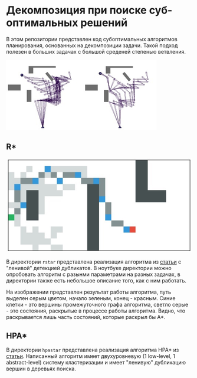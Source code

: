 # Декомпозиция при поиске суб-оптимальных решений

В этом репозитории представлен код субоптимальных алгоритмов планирования, основанных на декомпозиции задачи. Такой подход полезен в больших задачах с большой среденей степенью ветвления.

![robotic arm](./img/roboarm.jpg)

## R*

![rstar](./img/rstar_res.jpg)

В директории `rstar` представлена реализация алгоритма из [статьи](https://www.aaai.org/Papers/AAAI/2008/AAAI08-054.pdf) с "ленивой" детекцией дубликатов. В ноутбуке директории можно опробовать алгоритм с разынми параметрами на разных задачах, в директории также есть небольшое описание того, как с ним работать.

На изображении представлен результат работы алгоритма, путь выделен серым цветом, начало зеленым, конец - красным. Синие клетки - это вершины промежуточного графа алгоритма, светло серые - это состояния, раскрытые в процессе работы алгоритма. Видно, что раскрывается лишь часть состояний, которые раскрыл бы A*.

## HPA*

В директории `hpastar` представлена реализация алгоритма HPA* из [статьи](https://webdocs.cs.ualberta.ca/~mmueller/ps/hpastar.pdf). Написанный алгоритм имеет двухуровневую (1 low-level, 1 abstract-level) систему кластеризации и имеет "ленивую" дубликацию вершин в деревьях поиска.